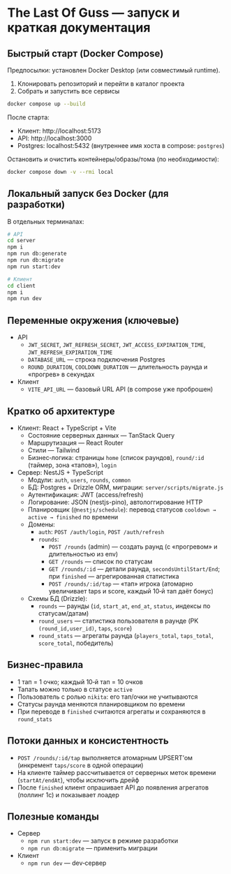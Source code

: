 # The Last Of Guss — запуск и краткая документация

## Быстрый старт (Docker Compose)

Предпосылки: установлен Docker Desktop (или совместимый runtime).

1. Клонировать репозиторий и перейти в каталог проекта
2. Собрать и запустить все сервисы

```bash
docker compose up --build
```

После старта:
- Клиент: http://localhost:5173
- API: http://localhost:3000
- Postgres: localhost:5432 (внутреннее имя хоста в compose: `postgres`)

Остановить и очистить контейнеры/образы/тома (по необходимости):
```bash
docker compose down -v --rmi local
```

## Локальный запуск без Docker (для разработки)

В отдельных терминалах:
```bash
# API
cd server
npm i
npm run db:generate
npm run db:migrate
npm run start:dev

# Клиент
cd client
npm i
npm run dev
```

## Переменные окружения (ключевые)

- API
  - `JWT_SECRET`, `JWT_REFRESH_SECRET`, `JWT_ACCESS_EXPIRATION_TIME`, `JWT_REFRESH_EXPIRATION_TIME`
  - `DATABASE_URL` — строка подключения Postgres
  - `ROUND_DURATION`, `COOLDOWN_DURATION` — длительность раунда и «прогрев» в секундах
- Клиент
  - `VITE_API_URL` — базовый URL API (в compose уже проброшен)

## Кратко об архитектуре

- Клиент: React + TypeScript + Vite
  - Состояние серверных данных — TanStack Query
  - Маршрутизация — React Router
  - Стили — Tailwind
  - Бизнес‑логика: страницы `home` (список раундов), `round/:id` (таймер, зона «тапов»), `login`
- Сервер: NestJS + TypeScript
  - Модули: `auth`, `users`, `rounds`, `common`
  - БД: Postgres + Drizzle ORM, миграции: `server/scripts/migrate.js`
  - Аутентификация: JWT (access/refresh)
  - Логирование: JSON (nestjs-pino), автологгирование HTTP
  - Планировщик (`@nestjs/schedule`): перевод статусов `cooldown → active → finished` по времени
  - Домены:
    - `auth`: `POST /auth/login`, `POST /auth/refresh`
    - `rounds`:
      - `POST /rounds` (admin) — создать раунд (с «прогревом» и длительностью из env)
      - `GET /rounds` — список по статусам
      - `GET /rounds/:id` — детали раунда, `secondsUntilStart/End`; при `finished` — агрегированная статистика
      - `POST /rounds/:id/tap` — «тап» игрока (атомарно увеличивает taps и score, каждый 10‑й тап даёт бонус)
  - Схемы БД (Drizzle):
    - `rounds` — раунды (`id`, `start_at`, `end_at`, `status`, индексы по статусам/датам)
    - `round_users` — статистика пользователя в раунде (PK `(round_id,user_id)`, `taps`, `score`)
    - `round_stats` — агрегаты раунда (`players_total`, `taps_total`, `score_total`, победитель)

## Бизнес‑правила

- 1 тап = 1 очко; каждый 10‑й тап = 10 очков
- Тапать можно только в статусе `active`
- Пользователь с ролью `nikita`: его тап/очки не учитываются
- Статусы раунда меняются планировщиком по времени
- При переводе в `finished` считаются агрегаты и сохраняются в `round_stats`

## Потоки данных и консистентность

- `POST /rounds/:id/tap` выполняется атомарным UPSERT’ом (инкремент `taps/score` в одной операции)
- На клиенте таймер рассчитывается от серверных меток времени (`startAt/endAt`), чтобы исключить дрейф
- После `finished` клиент опрашивает API до появления агрегатов (поллинг 1с) и показывает лоадер

## Полезные команды

- Сервер
  - `npm run start:dev` — запуск в режиме разработки
  - `npm run db:migrate` — применить миграции
- Клиент
  - `npm run dev` — dev‑сервер
